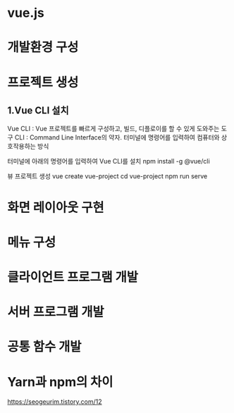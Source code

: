# vue.js

# 개발환경 구성
# 프로젝트 생성
## 1.Vue CLI 설치
Vue CLI : Vue 프로젝트를 빠르게 구성하고, 빌드, 디플로이를 할 수 있게 도와주는 도구
CLI : Command Line Interface의 약자. 터미널에 명령어를 입력하여 컴퓨터와 상호작용하는 방식

터미널에 아래의 명령어를 입력하여 Vue CLI를 설치
npm install -g @vue/cli

뷰 프로젝트 생성
vue create vue-project
cd vue-project
npm run serve

# 화면 레이아웃 구현
# 메뉴 구성
# 클라이언트 프로그램 개발
# 서버 프로그램 개발
# 공통 함수 개발

# Yarn과 npm의 차이
https://seogeurim.tistory.com/12